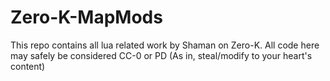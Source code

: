 # Zero-K-MapMods

This repo contains all lua related work by Shaman on Zero-K. All code here may safely be considered CC-0 or PD (As in, steal/modify to your heart's content)
